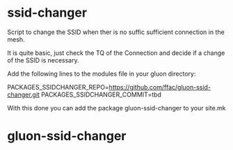 ssid-changer
============

Script to change the SSID when ther is no suffic sufficient connection in the mesh.

It is quite basic, just check the TQ of the Connection and decide if a change of the SSID is necessary.

Add the following lines to the modules file in your gluon directory:

PACKAGES_SSIDCHANGER_REPO=https://github.com/ffac/gluon-ssid-changer.git
PACKAGES_SSIDCHANGER_COMMIT=tbd

With this done you can add the package gluon-ssid-changer to your site.mk
# gluon-ssid-changer
